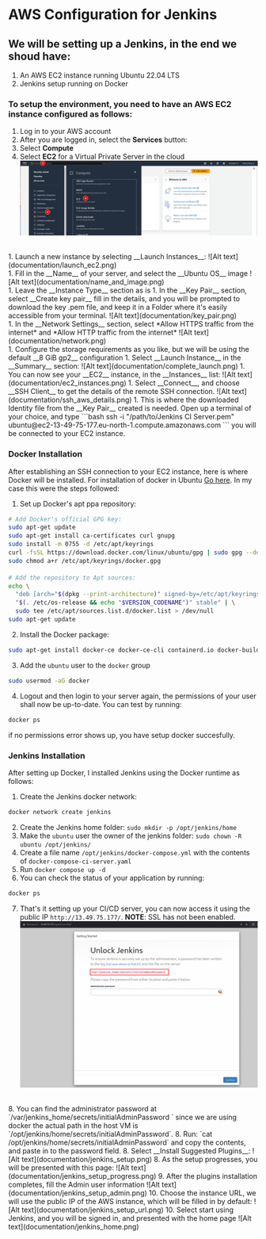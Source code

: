 # AWS Configuration for Jenkins

## We will be setting up a Jenkins, in the end we shoud have:
1. An AWS EC2 instance running Ubuntu 22.04 LTS
2. Jenkins setup running on Docker

### To setup the environment, you need to have an AWS EC2 instance configured as follows:
1. Log in to your AWS account
1. After you are logged in, select the __Services__ button:
1. Select __Compute__
1. Select __EC2__ for a Virtual Private Server in the cloud<br/>
![Alt text](documentation/select_ec2.png)
<br/>
1. Launch a new instance by selecting __Launch Instances__:
![Alt text](documentation/launch_ec2.png)
<br/>
1. Fill in the __Name__ of your server, and select the __Ubuntu OS__ image
![Alt text](documentation/name_and_image.png)
<br/>
1. Leave the __Instance Type__ section as is
1. In the __Key Pair__ section, select __Create key pair__ fill in the details, and you will be prompted to download the key .pem file, and keep it in a Folder where it's easily accessible from your terminal.
![Alt text](documentation/key_pair.png)
<br>
1. In the __Network Settings__ section, select *Allow HTTPS traffic from the internet* and *Allow HTTP traffic from the internet*
![Alt text](documentation/network.png)
<br/>
1. Configure the storage requirements as you like, but we will be using the default __8 GiB gp2__ configuration
1. Select __Launch Instance__ in the __Summary__ section:
![Alt text](documentation/complete_launch.png)
1. You can now see your __EC2__ instance, in the __Instances__ list:
![Alt text](documentation/ec2_instances.png)
1. Select __Connect__, and choose __SSH Client__ to get the details of the remote SSH connection.
![Alt text](documentation/ssh_aws_details.png)
1. This is where the downloaded Identity file from the __Key Pair__ created is needed. Open up a terminal of your choice, and type
```bash
ssh -i "/path/to/Jenkins CI Server.pem" ubuntu@ec2-13-49-75-177.eu-north-1.compute.amazonaws.com
``` 
you will be connected to your EC2 instance.

### Docker Installation
After establishing an SSH connection to your EC2 instance, here is where Docker will be installed. 
For installation of docker in Ubuntu [Go here](https://docs.docker.com/engine/install/ubuntu/). In my case this were the steps followed:
1. Set up Docker's apt ppa repository:
  ```bash
  # Add Docker's official GPG key:
  sudo apt-get update
  sudo apt-get install ca-certificates curl gnupg
  sudo install -m 0755 -d /etc/apt/keyrings
  curl -fsSL https://download.docker.com/linux/ubuntu/gpg | sudo gpg --dearmor -o /etc/apt/keyrings/docker.gpg
  sudo chmod a+r /etc/apt/keyrings/docker.gpg

  # Add the repository to Apt sources:
  echo \
    "deb [arch="$(dpkg --print-architecture)" signed-by=/etc/apt/keyrings/docker.gpg] https://download.docker.com/linux/ubuntu \
    "$(. /etc/os-release && echo "$VERSION_CODENAME")" stable" | \
    sudo tee /etc/apt/sources.list.d/docker.list > /dev/null
  sudo apt-get update
 ```
2. Install the Docker package:
```bash
sudo apt-get install docker-ce docker-ce-cli containerd.io docker-buildx-plugin docker-compose-plugin
```
3. Add the `ubuntu` user to the `docker` group
```bash
sudo usermod -aG docker
```
4. Logout and then login to your server again, the permissions of your user shall now be up-to-date. You can test by running:
```bash
docker ps
```
if no permissions error shows up, you have setup docker succesfully.

### Jenkins Installation

After setting up Docker, I installed Jenkins using the Docker runtime as follows:
1. Create the Jenkins docker network:
```bash
docker network create jenkins
```
2. Create the Jenkins home folder: `sudo mkdir -p /opt/jenkins/home`
2. Make the `ubuntu` user the owner of the jenkins folder: `sudo chown -R ubuntu /opt/jenkins/`
2. Create a file name `/opt/jenkins/docker-compose.yml` with the contents of `docker-compose-ci-server.yaml`
2. Run `docker compose up -d`
2. You can check the status of your application by running:
```bash
docker ps
```
7. That's it setting up your CI/CD server, you can now access it using the public IP `http://13.49.75.177/`. __NOTE__: SSL has not been enabled.
![Alt text](documentation/jenkins_initial_password.png)
<br/>
8. You can find the administrator password at `/var/jenkins_home/secrets/initialAdminPassword
` since we are using docker the actual path in the host VM is `/opt/jenkins/home/secrets/initialAdminPassword`.
8. Run: 
`cat /opt/jenkins/home/secrets/initialAdminPassword` 
and copy the contents, and paste in to the password field.
8. Select __Install Suggested Plugins__:
![Alt text](documentation/jenkins_setup.png)
8. As the setup progresses, you will be presented with this page:
![Alt text](documentation/jenkins_setup_progress.png)
9. After the plugins installation completes, fill the Admin user information
![Alt text](documentation/jenkins_setup_admin.png)
10. Choose the instance URL, we will use the public IP of the AWS instance, which will be filled in by default:
![Alt text](documentation/jenkins_setup_url.png)
10. Select start using Jenkins, and you will be signed in, and presented with the home page 
![Alt text](documentation/jenkins_home.png)